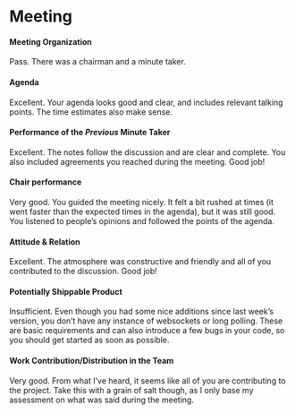 # Meeting
#### Meeting Organization
Pass.
There was a chairman and a minute taker.

#### Agenda 
Excellent.
Your agenda looks good and clear, and includes relevant talking points. The time estimates also make sense.

#### Performance of the *Previous* Minute Taker
Excellent.
The notes follow the discussion and are clear and complete. You also included agreements you reached during the meeting. Good job!

#### Chair performance
Very good.
You guided the meeting nicely. It felt a bit rushed at times (it went faster than the expected times in the agenda), but it was still good. You listened to people’s opinions and followed the points of the agenda.

#### Attitude & Relation
Excellent.
The atmosphere was constructive and friendly and all of you contributed to the discussion. Good job!

#### Potentially Shippable Product
Insufficient.
Even though you had some nice additions since last week’s version, you don’t have any instance of websockets or long polling. These are basic requirements and can also introduce a few bugs in your code, so you should get started as soon as possible.

#### Work Contribution/Distribution in the Team
Very good.
From what I’ve heard, it seems like all of you are contributing to the project. Take this with a grain of salt though, as I only base my assessment on what was said during the meeting.

